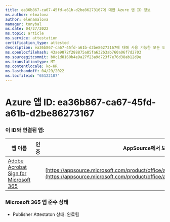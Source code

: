 ```yaml
---
title: ea36b867-ca67-45fd-a61b-d2be86273167에 대한 Azure 앱 ID 정보
ms.author: elmalova
author: elenamalova
manager: tonybal
ms.date: 04/27/2022
ms.topic: article
ms.service: attestation
certification_type: attested
description: ea36b867-ca67-45fd-a61b-d2be86273167에 대해 사용 가능한 모든 보안 및 규정 준수 정보입니다.
ms.openlocfilehash: 43ae9872f288875a85fa632b3ab760a06f7d2703
ms.sourcegitcommit: b0c1d8160b4e9a27f23a9d723f7e76d38ab12d9e
ms.translationtype: MT
ms.contentlocale: ko-KR
ms.lasthandoff: 04/29/2022
ms.locfileid: "65122107"
---
```

# <a name="azure-app-id-ea36b867-ca67-45fd-a61b-d2be86273167"></a>Azure 앱 ID: ea36b867-ca67-45fd-a61b-d2be86273167


### <a name="apps-associated-with-this-id"></a>이 ID와 연결된 앱:
| **앱 이름** | **인증** | **AppSource에서 보기** |
|--------------|---------------|-----------------------|
| [Adobe Acrobat Sign for Microsoft 365](../forward/adobe.adobe_sign_msft_saas_offer.md) |  | [https://appsource.microsoft.com/product/office/adobe.adobe_sign_msft_saas_offer](https://appsource.microsoft.com/product/office/adobe.adobe_sign_msft_saas_offer) |

### <a name="microsoft-365-app-compliance-status"></a>Microsoft 365 앱 준수 상태
- Publisher Attestaton 상태: 완료됨
